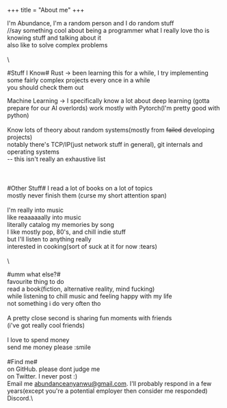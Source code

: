 +++
title = "About me"
+++

I'm Abundance, I'm a random person and I do random stuff \
//say something cool about being a programmer
what I really love tho is knowing stuff and talking about it \
also like to solve complex problems \
\
\

#Stuff I Know#
Rust -> been learning this for a while, I try implementing some fairly complex projects every once in a while \
you should check them out 

Machine Learning -> I specifically know a lot about deep learning (gotta prepare for our AI overlords)
work mostly with Pytorch(I'm pretty good with python) \
\
Know lots of theory about random systems(mostly from ~~failed~~ developing projects) \
notably there's TCP/IP(just network stuff in general), git internals and operating systems\
-- this isn't really an exhaustive list\
\
\
\
#Other Stuff#
I read a lot of books on a lot of topics\
mostly never finish them (curse my short attention span)\
\
I'm really into music \
like reaaaaaally into music \
literally catalog my memories by song \
I like mostly pop, 80's, and chill indie stuff \
but I'll listen to anything really \
interested in cooking(sort of suck at it for now :tears)\
\
\

#umm what else?# \
favourite thing to do \
read a book(fiction, alternative reality, mind fucking)\
while listening to chill music and feeling happy with my life \
not something i do very often tho\
\
A pretty close second is sharing fun moments with friends\
(i've got really cool friends)\
\
I love to spend money \
send me money please :smile
\
\
#Find me# \
on GitHub. please dont judge me \
on Twitter. I never post :)\
Email me abundanceanyanwu@gmail.com. I'll probably respond in a few years(except you're a potential employer 
then consider me responded)\
Discord.\
